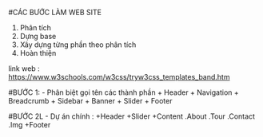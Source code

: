 #CÁC BƯỚC LÀM WEB SITE
1. Phân tích
2. Dựng base
3. Xây dựng từng phần theo phân tích
4. Hoàn thiện   

link web : https://www.w3schools.com/w3css/tryw3css_templates_band.htm

#BƯỚC 1: 
    - Phân biệt gọi tên các thành phần
        + Header
        + Navigation
        + Breadcrumb
        + Sidebar
        + Banner
        + Slider
        + Footer
        
#BƯỚC 2L
    - Dự án chính :
        +Header
        +Slider
        +Content
            .About
            .Tour
            .Contact
            .Img
        +Footer